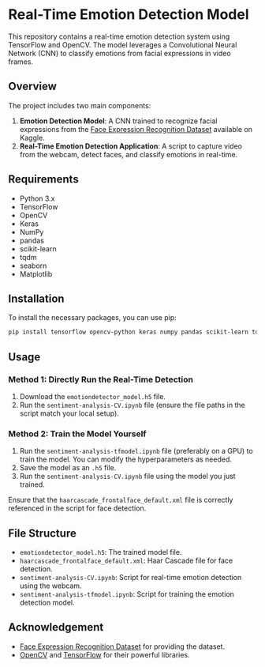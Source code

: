 # Real-Time Emotion Detection Model

This repository contains a real-time emotion detection system using TensorFlow and OpenCV. The model leverages a Convolutional Neural Network (CNN) to classify emotions from facial expressions in video frames.

## Overview

The project includes two main components:

1. **Emotion Detection Model**: A CNN trained to recognize facial expressions from the [Face Expression Recognition Dataset](https://www.kaggle.com/datasets/jonathanoheix/face-expression-recognition-dataset) available on Kaggle.
2. **Real-Time Emotion Detection Application**: A script to capture video from the webcam, detect faces, and classify emotions in real-time.

## Requirements

- Python 3.x
- TensorFlow
- OpenCV
- Keras
- NumPy
- pandas
- scikit-learn
- tqdm
- seaborn
- Matplotlib

## Installation

To install the necessary packages, you can use pip:

```bash
pip install tensorflow opencv-python keras numpy pandas scikit-learn tqdm seaborn matplotlib
```

## Usage

### Method 1: Directly Run the Real-Time Detection

1. Download the `emotiondetector_model.h5` file.
2. Run the `sentiment-analysis-CV.ipynb` file (ensure the file paths in the script match your local setup).

### Method 2: Train the Model Yourself

1. Run the `sentiment-analysis-tfmodel.ipynb` file (preferably on a GPU) to train the model. You can modify the hyperparameters as needed.
2. Save the model as an `.h5` file.
3. Run the `sentiment-analysis-CV.ipynb` file using the model you just trained.

Ensure that the `haarcascade_frontalface_default.xml` file is correctly referenced in the script for face detection.

## File Structure

- `emotiondetector_model.h5`: The trained model file.
- `haarcascade_frontalface_default.xml`: Haar Cascade file for face detection.
- `sentiment-analysis-CV.ipynb`: Script for real-time emotion detection using the webcam.
- `sentiment-analysis-tfmodel.ipynb`: Script for training the emotion detection model.

## Acknowledgement

- [Face Expression Recognition Dataset](https://www.kaggle.com/datasets/jonathanoheix/face-expression-recognition-dataset) for providing the dataset.
- [OpenCV](https://opencv.org/) and [TensorFlow](https://www.tensorflow.org/) for their powerful libraries.











